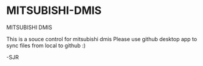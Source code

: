 # MITSUBISHI-DMIS
MITSUBISHI DMIS

This is a souce control for mitsubishi dmis
Please use github desktop app to sync files from local to github :)

-SJR
